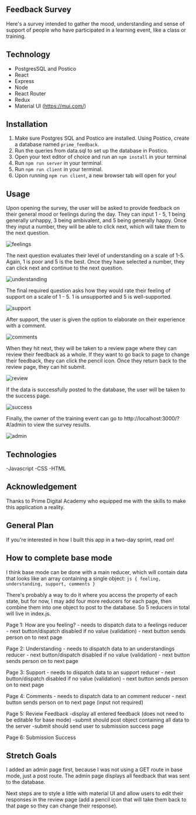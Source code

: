 ## Feedback Survey

Here's a survey intended to gather the mood, understanding and sense of support of people who have participated in a learning event, like a class or training. 

## Technology

- PostgresSQL and Postico
- React
- Express
- Node
- React Router
- Redux
- Material UI (https://mui.com/)

## Installation

1. Make sure Postgres SQL and Postico are installed. Using Postico, create a database named `prime_feedback`.
2. Run the queries from data.sql to set up the database in Postico.
3. Open your text editor of choice and run an `npm install` in your terminal
4. Run `npm run server` in your terminal.
5. Run `npm run client` in your terminal.
6. Upon running `npm run client`, a new browser tab will open for you!

## Usage

Upon opening the survey, the user will be asked to provide feedback on their general mood or feelings during the day. They can input 1 - 5, 1 being generally unhappy, 3 being ambivalent, and 5 being generally happy. Once they input a number, they will be able to click next, which will take them to the next question.

![feelings](screenshots/feeling.png)

The next question evaluates their level of understanding on a scale of 1-5. Again, 1 is poor and 5 is the best. Once they have selected a number, they can click next and continue to the next question.

![understanding](screenshots/understanding.png)

The final required question asks how they would rate their feeling of support on a scale of 1 - 5. 1 is unsupported and 5 is well-supported. 

![support](screenshots/support.png)

After support, the user is given the option to elaborate on their experience with a comment. 

![comments](screenshots/comment.png)

When they hit next, they will be taken to a review page where they can review their feedback as a whole. If they want to go back to page to change their feedback, they can click the pencil icon. Once they return back to the review page, they can hit submit.

![review](screenshots/review.png)

 If the data is successfully posted to the database, the user will be taken to the success page. 

![success](screenshots/success.png)

Finally, the owner of the training event can go to http://localhost:3000/?#/admin to view the survey results. 

![admin](screenshots/admin_view.png)

## Technologies
-Javascript -CSS -HTML

## Acknowledgement
Thanks to Prime Digital Academy who equipped me with the skills to make this application a reality.

## General Plan

If you're interested in how I built this app in a two-day sprint, read on!

## How to complete base mode

I think base mode can be done with a main reducer, which will contain data that looks like an array containing a single object:
    ```js
    {
        feeling, 
        understanding,
        support,
        comments
    }
    ```

There's probably a way to do it where you access the property of each state, but for now, I may add four more reducers for each page, then combine them into one object to post to the database. So 5 reducers in total will live in index.js.

Page 1: How are you feeling?
    - needs to dispatch data to a feelings reducer
    - next button/dispatch disabled if no value (validation)
    - next button sends person on to next page

Page 2: Understanding
    - needs to dispatch data to an understandings reducer
    - next button/dispatch disabled if no value (validation)
    - next button sends person on to next page

Page 3: Support
    - needs to dispatch data to an support reducer
    - next button/dispatch disabled if no value (validation)
    - next button sends person on to next page

Page 4: Comments
    - needs to dispatch data to an comment reducer
    - next button sends person on to next page (input not required)

Page 5: Review Feedback
    -display all entered feedback (does not need to be editable for base mode)
    -submit should post object containing all data to the server
    -submit should send user to submission success page

Page 6: Submission Success

## Stretch Goals

I added an admin page first, because I was not using a GET route in base mode, just a post route. The admin page displays all feedback that was sent to the database. 

Next steps are to style a little with material UI and allow users to edit their responses in the review page (add a pencil icon that will take them back to that page so they can change their response).